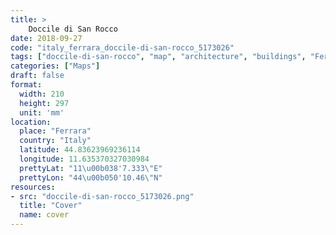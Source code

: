```yaml
---
title: > 
    Doccile di San Rocco
date: 2018-09-27
code: "italy_ferrara_doccile-di-san-rocco_5173026"
tags: ["doccile-di-san-rocco", "map", "architecture", "buildings", "Ferrara", "Italy"]
categories: ["Maps"]
draft: false
format:
  width: 210
  height: 297
  unit: 'mm'
location:
  place: "Ferrara"
  country: "Italy"
  latitude: 44.83623969236114
  longitude: 11.635370327030984
  prettyLat: "11\u00b038'7.333\"E"
  prettyLon: "44\u00b050'10.46\"N"
resources:
- src: "doccile-di-san-rocco_5173026.png"
  title: "Cover"
  name: cover
---
```

